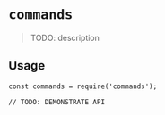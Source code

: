 # `commands`

> TODO: description

## Usage

```
const commands = require('commands');

// TODO: DEMONSTRATE API
```
